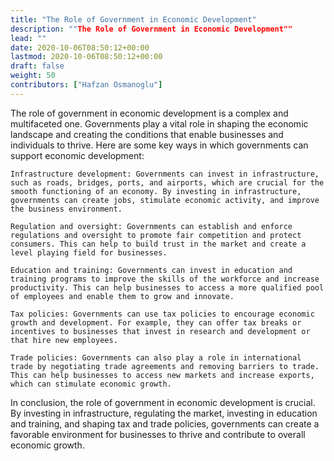```yaml
---
title: "The Role of Government in Economic Development"
description: ""The Role of Government in Economic Development""
lead: ""
date: 2020-10-06T08:50:12+00:00
lastmod: 2020-10-06T08:50:12+00:00
draft: false
weight: 50
contributors: ["Hafzan Osmanoglu"]
---
```


The role of government in economic development is a complex and multifaceted one. Governments play a vital role in shaping the economic landscape and creating the conditions that enable businesses and individuals to thrive. Here are some key ways in which governments can support economic development:

    Infrastructure development: Governments can invest in infrastructure, such as roads, bridges, ports, and airports, which are crucial for the smooth functioning of an economy. By investing in infrastructure, governments can create jobs, stimulate economic activity, and improve the business environment.

    Regulation and oversight: Governments can establish and enforce regulations and oversight to promote fair competition and protect consumers. This can help to build trust in the market and create a level playing field for businesses.

    Education and training: Governments can invest in education and training programs to improve the skills of the workforce and increase productivity. This can help businesses to access a more qualified pool of employees and enable them to grow and innovate.

    Tax policies: Governments can use tax policies to encourage economic growth and development. For example, they can offer tax breaks or incentives to businesses that invest in research and development or that hire new employees.

    Trade policies: Governments can also play a role in international trade by negotiating trade agreements and removing barriers to trade. This can help businesses to access new markets and increase exports, which can stimulate economic growth.

In conclusion, the role of government in economic development is crucial. By investing in infrastructure, regulating the market, investing in education and training, and shaping tax and trade policies, governments can create a favorable environment for businesses to thrive and contribute to overall economic growth.
